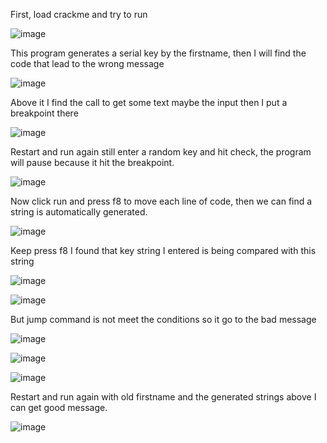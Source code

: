 First, load crackme and try to run

![image](https://github.com/user-attachments/assets/59728511-5b79-46d3-b69f-45940cb48bc7)

This program generates a serial key by the firstname, then I will find the code that lead to the wrong message

![image](https://github.com/user-attachments/assets/f3523254-3967-4c21-b068-23c5b6baae3b)

Above it I find the call to get some text maybe the input then I put a breakpoint there

![image](https://github.com/user-attachments/assets/e3b31fd7-7850-488f-b172-ed2b3e9e8c98)

Restart and run again still enter a random key and hit check, the program will pause because it hit the breakpoint.

![image](https://github.com/user-attachments/assets/6d9c0dbd-d2de-4dc4-8843-c73ac0cf575a)

Now click run and press f8 to move each line of code, then we can find a string is automatically generated.

![image](https://github.com/user-attachments/assets/c90c46f9-3a12-4216-a924-a0bf2d8374ed)

Keep press f8 I found that key string I entered is being compared with this string

![image](https://github.com/user-attachments/assets/2e599c6a-084a-4f59-a577-37059097eced)
 
![image](https://github.com/user-attachments/assets/b149a97d-911a-49a0-bf60-442cfac88377)

But jump command is not meet the conditions so it go to the bad message

![image](https://github.com/user-attachments/assets/1efde78b-986a-4608-ade4-21ebdfc22bc7)

![image](https://github.com/user-attachments/assets/64fa0544-9024-49b6-aa95-4e279cd9476f)

![image](https://github.com/user-attachments/assets/20256f04-20d3-4e67-bb69-2a71390d6ad6)

Restart and run again with old firstname and the generated strings above I can get good message.

![image](https://github.com/user-attachments/assets/cff20d75-a498-4940-bc96-4a432d7ab0ad)
